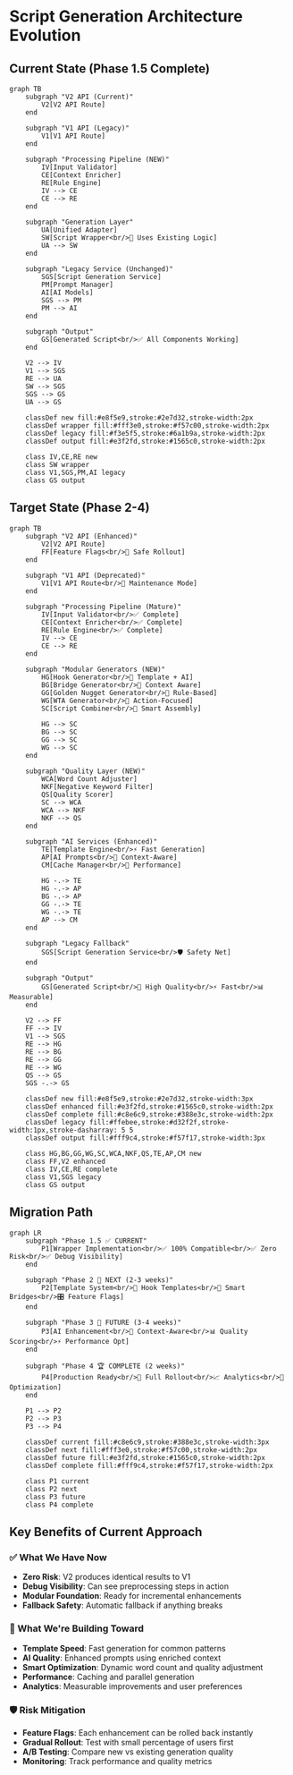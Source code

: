 # Script Generation Architecture Evolution

## Current State (Phase 1.5 Complete)

```mermaid
graph TB
    subgraph "V2 API (Current)"
        V2[V2 API Route]
    end

    subgraph "V1 API (Legacy)"
        V1[V1 API Route]
    end

    subgraph "Processing Pipeline (NEW)"
        IV[Input Validator]
        CE[Context Enricher]
        RE[Rule Engine]
        IV --> CE
        CE --> RE
    end

    subgraph "Generation Layer"
        UA[Unified Adapter]
        SW[Script Wrapper<br/>🔄 Uses Existing Logic]
        UA --> SW
    end

    subgraph "Legacy Service (Unchanged)"
        SGS[Script Generation Service]
        PM[Prompt Manager]
        AI[AI Models]
        SGS --> PM
        PM --> AI
    end

    subgraph "Output"
        GS[Generated Script<br/>✅ All Components Working]
    end

    V2 --> IV
    V1 --> SGS
    RE --> UA
    SW --> SGS
    SGS --> GS
    UA --> GS

    classDef new fill:#e8f5e9,stroke:#2e7d32,stroke-width:2px
    classDef wrapper fill:#fff3e0,stroke:#f57c00,stroke-width:2px
    classDef legacy fill:#f3e5f5,stroke:#6a1b9a,stroke-width:2px
    classDef output fill:#e3f2fd,stroke:#1565c0,stroke-width:2px

    class IV,CE,RE new
    class SW wrapper
    class V1,SGS,PM,AI legacy
    class GS output
```

## Target State (Phase 2-4)

```mermaid
graph TB
    subgraph "V2 API (Enhanced)"
        V2[V2 API Route]
        FF[Feature Flags<br/>🎯 Safe Rollout]
    end

    subgraph "V1 API (Deprecated)"
        V1[V1 API Route<br/>📱 Maintenance Mode]
    end

    subgraph "Processing Pipeline (Mature)"
        IV[Input Validator<br/>✅ Complete]
        CE[Context Enricher<br/>✅ Complete]
        RE[Rule Engine<br/>✅ Complete]
        IV --> CE
        CE --> RE
    end

    subgraph "Modular Generators (NEW)"
        HG[Hook Generator<br/>🎨 Template + AI]
        BG[Bridge Generator<br/>🔗 Context Aware]
        GG[Golden Nugget Generator<br/>💎 Rule-Based]
        WG[WTA Generator<br/>📢 Action-Focused]
        SC[Script Combiner<br/>🎯 Smart Assembly]

        HG --> SC
        BG --> SC
        GG --> SC
        WG --> SC
    end

    subgraph "Quality Layer (NEW)"
        WCA[Word Count Adjuster]
        NKF[Negative Keyword Filter]
        QS[Quality Scorer]
        SC --> WCA
        WCA --> NKF
        NKF --> QS
    end

    subgraph "AI Services (Enhanced)"
        TE[Template Engine<br/>⚡ Fast Generation]
        AP[AI Prompts<br/>🧠 Context-Aware]
        CM[Cache Manager<br/>🚀 Performance]

        HG -.-> TE
        HG -.-> AP
        BG -.-> AP
        GG -.-> TE
        WG -.-> TE
        AP --> CM
    end

    subgraph "Legacy Fallback"
        SGS[Script Generation Service<br/>🛡️ Safety Net]
    end

    subgraph "Output"
        GS[Generated Script<br/>🎯 High Quality<br/>⚡ Fast<br/>📊 Measurable]
    end

    V2 --> FF
    FF --> IV
    V1 --> SGS
    RE --> HG
    RE --> BG
    RE --> GG
    RE --> WG
    QS --> GS
    SGS -.-> GS

    classDef new fill:#e8f5e9,stroke:#2e7d32,stroke-width:3px
    classDef enhanced fill:#e3f2fd,stroke:#1565c0,stroke-width:2px
    classDef complete fill:#c8e6c9,stroke:#388e3c,stroke-width:2px
    classDef legacy fill:#ffebee,stroke:#d32f2f,stroke-width:1px,stroke-dasharray: 5 5
    classDef output fill:#fff9c4,stroke:#f57f17,stroke-width:3px

    class HG,BG,GG,WG,SC,WCA,NKF,QS,TE,AP,CM new
    class FF,V2 enhanced
    class IV,CE,RE complete
    class V1,SGS legacy
    class GS output
```

## Migration Path

```mermaid
graph LR
    subgraph "Phase 1.5 ✅ CURRENT"
        P1[Wrapper Implementation<br/>✅ 100% Compatible<br/>✅ Zero Risk<br/>✅ Debug Visibility]
    end

    subgraph "Phase 2 🚧 NEXT (2-3 weeks)"
        P2[Template System<br/>🎯 Hook Templates<br/>🔗 Smart Bridges<br/>🎛️ Feature Flags]
    end

    subgraph "Phase 3 🔮 FUTURE (3-4 weeks)"
        P3[AI Enhancement<br/>🧠 Context-Aware<br/>📊 Quality Scoring<br/>⚡ Performance Opt]
    end

    subgraph "Phase 4 🏆 COMPLETE (2 weeks)"
        P4[Production Ready<br/>🚀 Full Rollout<br/>📈 Analytics<br/>🎯 Optimization]
    end

    P1 --> P2
    P2 --> P3
    P3 --> P4

    classDef current fill:#c8e6c9,stroke:#388e3c,stroke-width:3px
    classDef next fill:#fff3e0,stroke:#f57c00,stroke-width:2px
    classDef future fill:#e3f2fd,stroke:#1565c0,stroke-width:2px
    classDef complete fill:#fff9c4,stroke:#f57f17,stroke-width:2px

    class P1 current
    class P2 next
    class P3 future
    class P4 complete
```

## Key Benefits of Current Approach

### ✅ What We Have Now

- **Zero Risk**: V2 produces identical results to V1
- **Debug Visibility**: Can see preprocessing steps in action
- **Modular Foundation**: Ready for incremental enhancements
- **Fallback Safety**: Automatic fallback if anything breaks

### 🎯 What We're Building Toward

- **Template Speed**: Fast generation for common patterns
- **AI Quality**: Enhanced prompts using enriched context
- **Smart Optimization**: Dynamic word count and quality adjustment
- **Performance**: Caching and parallel generation
- **Analytics**: Measurable improvements and user preferences

### 🛡️ Risk Mitigation

- **Feature Flags**: Each enhancement can be rolled back instantly
- **Gradual Rollout**: Test with small percentage of users first
- **A/B Testing**: Compare new vs existing generation quality
- **Monitoring**: Track performance and quality metrics
